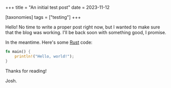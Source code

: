 +++
title = "An initial test post"
date = 2023-11-12

[taxonomies]
tags = ["testing"]
+++

Hello! No time to write a proper post right now, but I wanted to make sure that the blog was working. I'll be back soon with something good, I promise.

In the meantime. Here's some [Rust](https://www.rust-lang.org) code:

```rust
fn main() {
    println!("Hello, world!");
}
```

Thanks for reading!

Josh.
